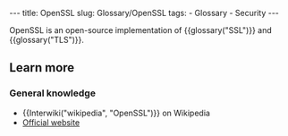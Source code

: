 --- title: OpenSSL slug: Glossary/OpenSSL tags: - Glossary - Security ---

OpenSSL is an open-source implementation of {{glossary("SSL")}} and {{glossary("TLS")}}.

## Learn more

### General knowledge

- {{Interwiki("wikipedia", "OpenSSL")}} on Wikipedia
- [Official website](https://www.openssl.org/)
